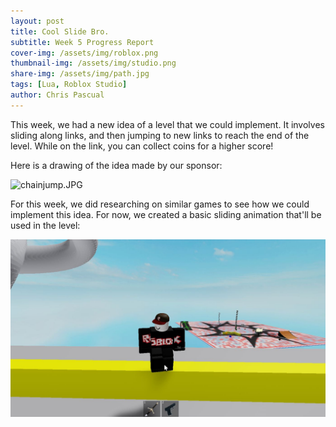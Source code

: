 ```yaml
---
layout: post
title: Cool Slide Bro.
subtitle: Week 5 Progress Report
cover-img: /assets/img/roblox.png
thumbnail-img: /assets/img/studio.png
share-img: /assets/img/path.jpg
tags: [Lua, Roblox Studio]
author: Chris Pascual
---
```


This week, we had a new idea of a level that we could implement. It involves sliding along 
links, and then jumping to new links to reach the end of the level. While on the link,
you can collect coins for a higher score! 

Here is a drawing of the idea made by our sponsor:

<img src="/assets/img/chainjump.JPG" alt="chainjump.JPG">

For this week, we did researching on similar games to see how we could implement this idea.
For now, we created a basic sliding animation that'll be used in the level:

<img src="/assets/img/boardslide.JPG" alt="boardslide.JPG">

